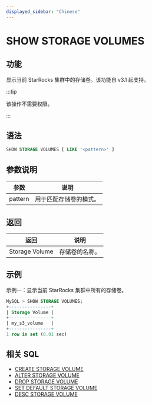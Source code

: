 ```yaml
---
displayed_sidebar: "Chinese"
---
```


# SHOW STORAGE VOLUMES

## 功能

显示当前 StarRocks 集群中的存储卷。该功能自 v3.1 起支持。

:::tip

该操作不需要权限。

:::

## 语法

```SQL
SHOW STORAGE VOLUMES [ LIKE '<pattern>' ]
```

## 参数说明

| **参数** | **说明**               |
| -------- | ---------------------- |
| pattern  | 用于匹配存储卷的模式。 |

## 返回

| **返回**       | **说明**       |
| -------------- | -------------- |
| Storage Volume | 存储卷的名称。 |

## 示例

示例一：显示当前 StarRocks 集群中所有的存储卷。

```SQL
MySQL > SHOW STORAGE VOLUMES;
+----------------+
| Storage Volume |
+----------------+
| my_s3_volume   |
+----------------+
1 row in set (0.01 sec)
```

## 相关 SQL

- [CREATE STORAGE VOLUME](./CREATE_STORAGE_VOLUME.md)
- [ALTER STORAGE VOLUME](./ALTER_STORAGE_VOLUME.md)
- [DROP STORAGE VOLUME](./DROP_STORAGE_VOLUME.md)
- [SET DEFAULT STORAGE VOLUME](./SET_DEFAULT_STORAGE_VOLUME.md)
- [DESC STORAGE VOLUME](./DESC_STORAGE_VOLUME.md)

